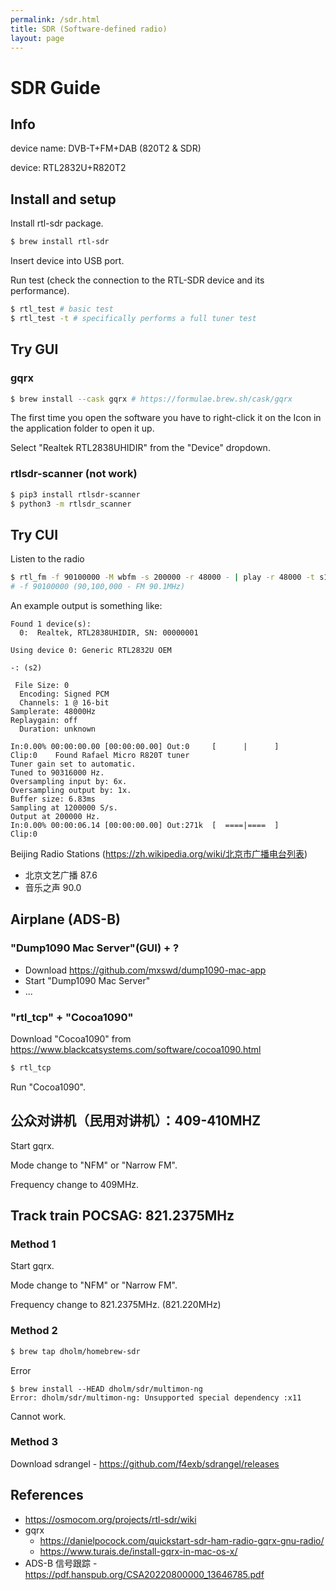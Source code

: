 ```yaml
---
permalink: /sdr.html
title: SDR (Software-defined radio)
layout: page
---
```


# SDR Guide

## Info

device name: DVB-T+FM+DAB (820T2 & SDR)

device: RTL2832U+R820T2

## Install and setup

Install rtl-sdr package.

```sh
$ brew install rtl-sdr
```

Insert device into USB port.

Run test (check the connection to the RTL-SDR device and its performance).

```sh
$ rtl_test # basic test
$ rtl_test -t # specifically performs a full tuner test
```

## Try GUI

### gqrx

```sh
$ brew install --cask gqrx # https://formulae.brew.sh/cask/gqrx
```

The first time you open the software you have to right-click it on the Icon in the application folder to open it up.

Select "Realtek RTL2838UHIDIR" from the "Device" dropdown.

### rtlsdr-scanner (not work)

```sh
$ pip3 install rtlsdr-scanner
$ python3 -m rtlsdr_scanner
```

## Try CUI

Listen to the radio

```sh
$ rtl_fm -f 90100000 -M wbfm -s 200000 -r 48000 - | play -r 48000 -t s16 -L -c 1  -
# -f 90100000 (90,100,000 - FM 90.1MHz)
```

An example output is something like:

```
Found 1 device(s):
  0:  Realtek, RTL2838UHIDIR, SN: 00000001

Using device 0: Generic RTL2832U OEM

-: (s2)

 File Size: 0
  Encoding: Signed PCM
  Channels: 1 @ 16-bit
Samplerate: 48000Hz
Replaygain: off
  Duration: unknown

In:0.00% 00:00:00.00 [00:00:00.00] Out:0     [      |      ]        Clip:0    Found Rafael Micro R820T tuner
Tuner gain set to automatic.
Tuned to 90316000 Hz.
Oversampling input by: 6x.
Oversampling output by: 1x.
Buffer size: 6.83ms
Sampling at 1200000 S/s.
Output at 200000 Hz.
In:0.00% 00:00:06.14 [00:00:00.00] Out:271k  [  ====|====  ]        Clip:0
```

Beijing Radio Stations (https://zh.wikipedia.org/wiki/北京市广播电台列表)

* 北京文艺广播	87.6
* 音乐之声	90.0

## Airplane (ADS-B)

### "Dump1090 Mac Server"(GUI) + ?

* Download https://github.com/mxswd/dump1090-mac-app
* Start "Dump1090 Mac Server"
* ...

### "rtl_tcp" + "Cocoa1090"

Download "Cocoa1090" from https://www.blackcatsystems.com/software/cocoa1090.html

```sh
$ rtl_tcp
```

Run "Cocoa1090".

## 公众对讲机（民用对讲机）：409-410MHZ

Start gqrx.

Mode change to "NFM" or "Narrow FM".

Frequency change to 409MHz.

## Track train POCSAG: 821.2375MHz

### Method 1

Start gqrx.

Mode change to "NFM" or "Narrow FM".

Frequency change to 821.2375MHz. (821.220MHz)

### Method 2

```sh
$ brew tap dholm/homebrew-sdr
```

Error

```
$ brew install --HEAD dholm/sdr/multimon-ng
Error: dholm/sdr/multimon-ng: Unsupported special dependency :x11
```

Cannot work.

### Method 3

Download sdrangel - https://github.com/f4exb/sdrangel/releases

## References

* https://osmocom.org/projects/rtl-sdr/wiki
* gqrx
  * https://danielpocock.com/quickstart-sdr-ham-radio-gqrx-gnu-radio/
  * https://www.turais.de/install-gqrx-in-mac-os-x/
* ADS-B 信号跟踪 - https://pdf.hanspub.org/CSA20220800000_13646785.pdf
